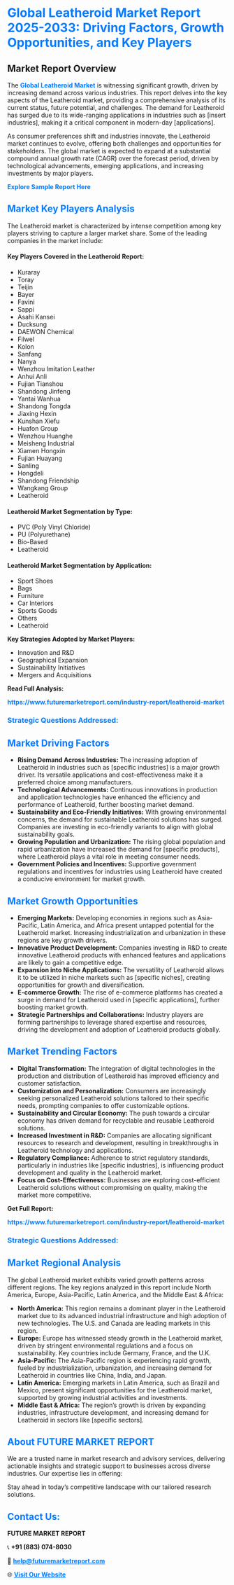 <h1 style="color: #007BFF;">Global Leatheroid Market Report 2025-2033: Driving Factors, Growth Opportunities, and Key Players</h1>

<section id="overview">
<h2>Market Report Overview</h2>
<p>The <a href="https://www.futuremarketreport.com/industry-report/leatheroid-market" style="color: #007BFF; text-decoration: none;"><strong>Global Leatheroid Market</strong></a> is witnessing significant growth, driven by increasing demand across various industries. This report delves into the key aspects of the Leatheroid market, providing a comprehensive analysis of its current status, future potential, and challenges. The demand for Leatheroid has surged due to its wide-ranging applications in industries such as [insert industries], making it a critical component in modern-day [applications].</p>
<p>As consumer preferences shift and industries innovate, the Leatheroid market continues to evolve, offering both challenges and opportunities for stakeholders. The global market is expected to expand at a substantial compound annual growth rate (CAGR) over the forecast period, driven by technological advancements, emerging applications, and increasing investments by major players.</p>
</section>

<section id="overview">
<p><a href="https://www.futuremarketreport.com/request-sample/reportId=107086" style="color: #007BFF; text-decoration: none;"><strong>Explore Sample Report Here</strong></a></p>
</section>

<section id="key-players">
<h2 style="color: #007BFF;">Market Key Players Analysis</h2>
<p>The Leatheroid market is characterized by intense competition among key players striving to capture a larger market share. Some of the leading companies in the market include:</p>
<h4>Key Players Covered in the Leatheroid Report:</h4>
<ul><li>Kuraray</li><li>Toray</li><li>Teijin</li><li>Bayer</li><li>Favini</li><li>Sappi</li><li>Asahi Kansei</li><li>Ducksung</li><li>DAEWON Chemical</li><li>Filwel</li><li>Kolon</li><li>Sanfang</li><li>Nanya</li><li>Wenzhou Imitation Leather</li><li>Anhui Anli</li><li>Fujian Tianshou</li><li>Shandong Jinfeng</li><li>Yantai Wanhua</li><li>Shandong Tongda</li><li>Jiaxing Hexin</li><li>Kunshan Xiefu</li><li>Huafon Group</li><li>Wenzhou Huanghe</li><li>Meisheng Industrial</li><li>Xiamen Hongxin</li><li>Fujian Huayang</li><li>Sanling</li><li>Hongdeli</li><li>Shandong Friendship</li><li>Wangkang Group</li><li>Leatheroid</li></ul>
<h4>Leatheroid Market Segmentation by Type:</h4>
<ul><li>PVC (Poly Vinyl Chloride)</li><li>PU (Polyurethane)</li><li>Bio-Based</li><li>Leatheroid</li></ul>

<h4>Leatheroid Market Segmentation by Application:</h4>
<ul><li>Sport Shoes</li><li>Bags</li><li>Furniture</li><li>Car Interiors</li><li>Sports Goods</li><li>Others</li><li>Leatheroid</li></ul>
<p><strong>Key Strategies Adopted by Market Players:</strong></p>
<ul>
<li>Innovation and R&D</li>
<li>Geographical Expansion</li>
<li>Sustainability Initiatives</li>
<li>Mergers and Acquisitions</li>
</ul>
</section>

<section>
<p><strong>Read Full Analysis: </strong></p><a href="https://www.futuremarketreport.com/industry-report/leatheroid-market" style="color: #007BFF; text-decoration: none;"><strong>https://www.futuremarketreport.com/industry-report/leatheroid-market</strong></a>
<h3 style="color: #007BFF;">Strategic Questions Addressed:</h3>
</section>

<section id="driving-factors">
<h2 style="color: #007BFF;">Market Driving Factors</h2>
<ul>
<li><strong>Rising Demand Across Industries:</strong> The increasing adoption of Leatheroid in industries such as [specific industries] is a major growth driver. Its versatile applications and cost-effectiveness make it a preferred choice among manufacturers.</li>
<li><strong>Technological Advancements:</strong> Continuous innovations in production and application technologies have enhanced the efficiency and performance of Leatheroid, further boosting market demand.</li>
<li><strong>Sustainability and Eco-Friendly Initiatives:</strong> With growing environmental concerns, the demand for sustainable Leatheroid solutions has surged. Companies are investing in eco-friendly variants to align with global sustainability goals.</li>
<li><strong>Growing Population and Urbanization:</strong> The rising global population and rapid urbanization have increased the demand for [specific products], where Leatheroid plays a vital role in meeting consumer needs.</li>
<li><strong>Government Policies and Incentives:</strong> Supportive government regulations and incentives for industries using Leatheroid have created a conducive environment for market growth.</li>
</ul>
</section>

<section id="growth-opportunities">
<h2 style="color: #007BFF;">Market Growth Opportunities</h2>
<ul>
<li><strong>Emerging Markets:</strong> Developing economies in regions such as Asia-Pacific, Latin America, and Africa present untapped potential for the Leatheroid market. Increasing industrialization and urbanization in these regions are key growth drivers.</li>
<li><strong>Innovative Product Development:</strong> Companies investing in R&D to create innovative Leatheroid products with enhanced features and applications are likely to gain a competitive edge.</li>
<li><strong>Expansion into Niche Applications:</strong> The versatility of Leatheroid allows it to be utilized in niche markets such as [specific niches], creating opportunities for growth and diversification.</li>
<li><strong>E-commerce Growth:</strong> The rise of e-commerce platforms has created a surge in demand for Leatheroid used in [specific applications], further boosting market growth.</li>
<li><strong>Strategic Partnerships and Collaborations:</strong> Industry players are forming partnerships to leverage shared expertise and resources, driving the development and adoption of Leatheroid products globally.</li>
</ul>
</section>

<section id="trending-factors">
<h2 style="color: #007BFF;">Market Trending Factors</h2>
<ul>
<li><strong>Digital Transformation:</strong> The integration of digital technologies in the production and distribution of Leatheroid has improved efficiency and customer satisfaction.</li>
<li><strong>Customization and Personalization:</strong> Consumers are increasingly seeking personalized Leatheroid solutions tailored to their specific needs, prompting companies to offer customizable options.</li>
<li><strong>Sustainability and Circular Economy:</strong> The push towards a circular economy has driven demand for recyclable and reusable Leatheroid solutions.</li>
<li><strong>Increased Investment in R&D:</strong> Companies are allocating significant resources to research and development, resulting in breakthroughs in Leatheroid technology and applications.</li>
<li><strong>Regulatory Compliance:</strong> Adherence to strict regulatory standards, particularly in industries like [specific industries], is influencing product development and quality in the Leatheroid market.</li>
<li><strong>Focus on Cost-Effectiveness:</strong> Businesses are exploring cost-efficient Leatheroid solutions without compromising on quality, making the market more competitive.</li>
</ul>
</section>

<section>
<p><strong>Get Full Report: </strong></p><a href="https://www.futuremarketreport.com/industry-report/leatheroid-market" style="color: #007BFF; text-decoration: none;"><strong>https://www.futuremarketreport.com/industry-report/leatheroid-market</strong></a>
<h3 style="color: #007BFF;">Strategic Questions Addressed:</h3>
</section>


<section id="regional-analysis">
<h2 style="color: #007BFF;">Market Regional Analysis</h2>
<p>The global Leatheroid market exhibits varied growth patterns across different regions. The key regions analyzed in this report include North America, Europe, Asia-Pacific, Latin America, and the Middle East & Africa:</p>
<ul>
<li><strong>North America:</strong> This region remains a dominant player in the Leatheroid market due to its advanced industrial infrastructure and high adoption of new technologies. The U.S. and Canada are leading markets in this region.</li>
<li><strong>Europe:</strong> Europe has witnessed steady growth in the Leatheroid market, driven by stringent environmental regulations and a focus on sustainability. Key countries include Germany, France, and the U.K.</li>
<li><strong>Asia-Pacific:</strong> The Asia-Pacific region is experiencing rapid growth, fueled by industrialization, urbanization, and increasing demand for Leatheroid in countries like China, India, and Japan.</li>
<li><strong>Latin America:</strong> Emerging markets in Latin America, such as Brazil and Mexico, present significant opportunities for the Leatheroid market, supported by growing industrial activities and investments.</li>
<li><strong>Middle East & Africa:</strong> The region’s growth is driven by expanding industries, infrastructure development, and increasing demand for Leatheroid in sectors like [specific sectors].</li>
</ul>
</section>

<footer>
<h2 style="color: #007BFF;">About FUTURE MARKET REPORT</h2>
<p>We are a trusted name in market research and advisory services, delivering actionable insights and strategic support to businesses across diverse industries. Our expertise lies in offering:</p>

<p>Stay ahead in today’s competitive landscape with our tailored research solutions.</p>

<h2 style="color: #007BFF;">Contact Us:</h2>
<p><strong>FUTURE MARKET REPORT</strong></p>
<p>📞 <strong>+91 (883) 074-8030</strong></p>
<p>📧 <strong><a href="mailto:help@futuremarketreport.com" style="color: #007BFF;">help@futuremarketreport.com</a></strong></p>
<p>🌐 <strong><a href="https://www.futuremarketreport.com/" style="color: #007BFF;">Visit Our Website</a></strong></p>
</footer>